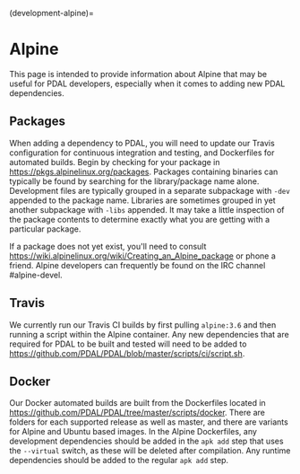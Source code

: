 (development-alpine)=

# Alpine

This page is intended to provide information about Alpine that may be useful
for PDAL developers, especially when it comes to adding new PDAL dependencies.

## Packages

When adding a dependency to PDAL, you will need to update our Travis
configuration for continuous integration and testing, and Dockerfiles for
automated builds. Begin by checking for your package in
<https://pkgs.alpinelinux.org/packages>. Packages containing binaries can
typically be found by searching for the library/package name alone. Development
files are typically grouped in a separate subpackage with `-dev` appended to
the package name. Libraries are sometimes grouped in yet another subpackage
with `-libs` appended. It may take a little inspection of the package
contents to determine exactly what you are getting with a particular package.

If a package does not yet exist, you'll need to consult
<https://wiki.alpinelinux.org/wiki/Creating_an_Alpine_package> or phone a friend.
Alpine developers can frequently be found on the IRC channel #alpine-devel.

## Travis

We currently run our Travis CI builds by first pulling `alpine:3.6` and then
running a script within the Alpine container. Any new dependencies that are
required for PDAL to be built and tested will need to be added to
<https://github.com/PDAL/PDAL/blob/master/scripts/ci/script.sh>.

## Docker

Our Docker automated builds are built from the Dockerfiles located in
<https://github.com/PDAL/PDAL/tree/master/scripts/docker>. There are folders for
each supported release as well as master, and there are variants for Alpine and
Ubuntu based images. In the Alpine Dockerfiles, any development dependencies
should be added in the `apk add` step that uses the `--virtual` switch, as
these will be deleted after compilation. Any runtime dependencies should be
added to the regular `apk add` step.
